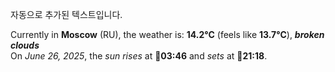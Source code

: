 
자동으로 추가된 텍스트입니다.

<!--START_SECTION:weather:moscow-->
Currently in **Moscow** (RU), the weather is: **14.2°C** (feels like **13.7°C**), ***broken clouds***<br/>
On *June 26, 2025*, the *sun rises* at 🌅**03:46** and *sets* at 🌇**21:18**.
<!--END_SECTION:weather-->
